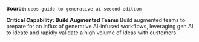 **Source:** `ceos-guide-to-generative-ai-second-edition`

**Critical Capability: Build Augmented Teams**
Build augmented teams to prepare for an influx of generative AI-infused workflows, leveraging gen AI to ideate and rapidly validate a high volume of ideas with customers.

